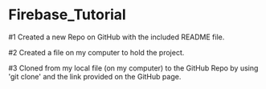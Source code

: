 # Firebase_Tutorial

#1 Created a new Repo on GitHub with the included README file. 

#2 Created a file on my computer to hold the project.

#3 Cloned from my local file (on my computer) to the GitHub Repo by using 'git clone' and the link provided on the GitHub page.